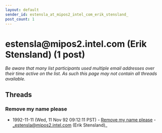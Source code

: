 ```yaml
---
layout: default
sender_id: estensla_at_mipos2_intel_com_erik_stensland_
post_count: 1
---
```


# estensla<span>@</span>mipos2.intel.com (Erik Stensland) (1 post)

_Be aware that many list participants used multiple email addresses over their time active on the list. As such this page may not contain all threads available._

## Threads

### Remove my name please
+ 1992-11-11 (Wed, 11 Nov 92 09:12:11 PST) - [Remove my name please](/archive/1992/11/a1c3c59d7955d4309e751894c3b293212f2361bed385788e7d833f231c1eea96) - _estensla@mipos2.intel.com (Erik Stensland)_


